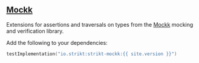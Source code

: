 ---
---

## [Mockk]({{page.link}})

Extensions for assertions and traversals on types from the [Mockk](https://mockk.io/) mocking and verification library.

Add the following to your dependencies:

```kotlin
testImplementation("io.strikt:strikt-mockk:{{ site.version }}")
```
